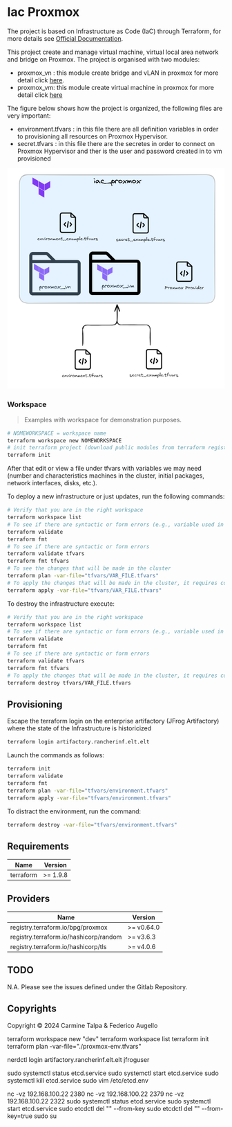 # Iac Proxmox
The project is based on Infrastructure as Code (IaC) through Terraform, for more details see [Official Documentation](https://developer.hashicorp.com/terraform/docs).

This project create and manage virtual machine, virtual local area network and bridge on Proxmox. The project is organised with two modules:
 
* proxmox_vn : this module create bridge and vLAN in proxmox for more detail click [here](./module/proxmox_vn/README.md).
* proxmox_vm: this module create virtual machine in proxmox for more detail click [here](./module/proxmox_vm/README.md)

The figure below shows how the project is organized, the following files are very important:

* environment.tfvars : in this file there are all definition variables in order to provisioning all resources on Proxmox Hypervisor. 
* secret.tfvars : in this file there are the secretes in order to connect on Proxmox Hypervisor and ther is the user and password created in to vm provisioned

![project](./iac-proxmox.png)


### Workspace

> Examples with workspace for demonstration purposes.

```bash
# NOMEWORKSPACE = workspace name
terraform workspace new NOMEWORKSPACE
# init terraform project (download public modules from terraform registry)
terraform init
```

After that edit or view a file under tfvars with variables we may need (number and characteristics machines in the cluster, initial packages, network interfaces, disks, etc.).

To deploy a new infrastructure or just updates, run the following commands:

```bash
# Verify that you are in the right workspace
terraform workspace list
# To see if there are syntactic or form errors (e.g., variable used in a template but is nonexistent)
terraform validate
terraform fmt
# To see if there are syntactic or form errors
terraform validate tfvars
terraform fmt tfvars
# To see the changes that will be made in the cluster
terraform plan -var-file="tfvars/VAR_FILE.tfvars"
# To apply the changes that will be made in the cluster, it requires confirmation
terraform apply -var-file="tfvars/VAR_FILE.tfvars"
```

To destroy the infrastructure execute:

```bash
# Verify that you are in the right workspace
terraform workspace list
# To see if there are syntactic or form errors (e.g., variable used in a template but is nonexistent)
terraform validate
terraform fmt
# To see if there are syntactic or form errors
terraform validate tfvars
terraform fmt tfvars
# To apply the changes that will be made in the cluster, it requires confirmation
terraform destroy tfvars/VAR_FILE.tfvars
```

## Provisioning

Escape the terraform login on the enterprise artifactory (JFrog Artifactory) where the state of the Infrastructure is historicized

```bash
terraform login artifactory.rancherinf.elt.elt
```

Launch the commands as follows:

```bash
terraform init
terraform validate
terraform fmt
terraform plan -var-file="tfvars/environment.tfvars"
terraform apply -var-file="tfvars/environment.tfvars"
```
To distract the environment, run the command:

```bash
terraform destroy -var-file="tfvars/environment.tfvars" 
```

## Requirements

| Name | Version |
| --- | --- |
| terraform | >= 1.9.8 |

 

## Providers

| Name | Version |
| --- | --- |
| registry.terraform.io/bpg/proxmox | >= v0.64.0 |
| registry.terraform.io/hashicorp/random | >= v3.6.3 |
| registry.terraform.io/hashicorp/tls | >= v4.0.6 | 


## TODO
N.A.
Please see the issues defined under the Gitlab Repository.

## Copyrights

Copyright © 2024 Carmine Talpa & Federico Augello







terraform workspace new "dev"
terraform workspace list
terraform init
terraform plan -var-file="./proxmox-env.tfvars"



nerdctl login artifactory.rancherinf.elt.elt 
jfroguser


sudo systemctl status etcd.service
sudo systemctl start etcd.service
sudo systemctl kill etcd.service
sudo vim /etc/etcd.env 
 
nc -vz 192.168.100.22 2380
nc -vz 192.168.100.22 2379
nc -vz 192.168.100.22 2322
sudo systemctl status etcd.service
sudo systemctl start etcd.service
sudo etcdctl del "" --from-key 
sudo etcdctl del "" --from-key=true
sudo su 
